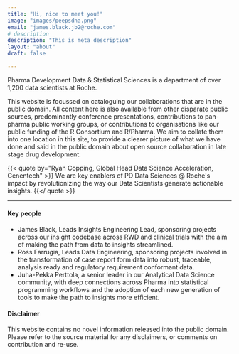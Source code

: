 ```yaml
---
title: "Hi, nice to meet you!"
image: "images/peepsdna.png"
email: "james.black.jb2@roche.com"
# description
description: "This is meta description"
layout: "about"
draft: false

---
```


Pharma Development Data & Statistical Sciences is a department of over 1,200 data scientists at Roche. 

This website is focussed on cataloguing our collaborations that are in the public domain. All content here is also available from other disparate public sources, predominantly 
conference presentations, contributions to pan-pharma public working groups, or contributions to organisations like our public funding of the R Consortium and R/Pharma. We aim to collate them into one location in this site, to provide a clearer picture of what we have done and said in the public domain about open source collaboration in late stage drug development.

{{< quote by="Ryan Copping, Global Head Data Science Acceleration, Genentech" >}}
We are key enablers of PD Data Sciences @ Roche's impact by revolutionizing the way our Data Scientists generate actionable insights.
{{</ quote >}}

<hr>

#### Key people

- James Black, Leads Insights Engineering Lead, sponsoring projects across our insight codebase across RWD and clinical trials with the aim of making the path from data to insights streamlined.
- Ross Farrugia, Leads Data Engineering, sponsoring projects involved in the transformation of case report form data into robust, traceable, analysis ready and regulatory requirement conformant data. 
- Juha-Pekka Perttola, a senior leader in our Analytical Data Science community, with deep connections across Pharma into statistical programming workflows and the adoption of each new generation of tools to make the path to insights more efficient.

#### Disclaimer

This website contains no novel information released into the public domain. Please refer to the source material for any disclaimers, or comments on contribution and re-use.
